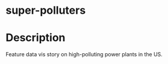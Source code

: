 # super-polluters

<h1>Description</h1>
Feature data vis story on high-polluting power plants in the US.

